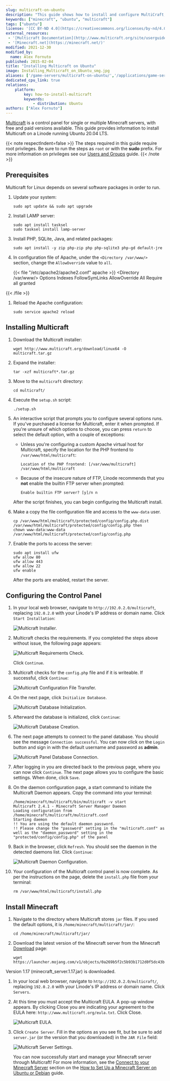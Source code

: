 ```yaml
---
slug: multicraft-on-ubuntu
description: "This guide shows how to install and configure MultiCraft, a control panel for single or multiple Minecraft servers, on a Linode running Ubuntu 20.04 LTS."
keywords: ["minecraft", "ubuntu", "multicraft"]
tags: ["ubuntu"]
license: '[CC BY-ND 4.0](https://creativecommons.org/licenses/by-nd/4.0)'
external_resources:
 - '[Multicraft Documentation](http://www.multicraft.org/site/userguide?view=index)'
 - '[Minecraft.net](https://minecraft.net/)'
modified: 2021-12-30
modified_by:
  name: Alex Fornuto
published: 2015-02-04
title: "Installing Multicraft on Ubuntu"
image: Installing_Multicraft_on_Ubuntu_smg.jpg
aliases: ['/game-servers/multicraft-on-ubuntu/','/applications/game-servers/multicraft-on-ubuntu/']
dedicated_cpu_link: true
relations:
    platform:
        key: how-to-install-multicraft
        keywords:
            - distribution: Ubuntu
authors: ["Alex Fornuto"]
---
```


[Multicraft](http://www.multicraft.org/) is a control panel for single or multiple Minecraft servers, with free and paid versions available. This guide provides information to install Multicraft on a Linode running Ubuntu 20.04 LTS.

{{< note respectIndent=false >}}
The steps required in this guide require root privileges. Be sure to run the steps as `root` or with the **sudo** prefix. For more information on privileges see our [Users and Groups](/docs/guides/linux-users-and-groups/) guide.
{{< /note >}}

## Prerequisites

Multicraft for Linux depends on several software packages in order to run.

1.  Update your system:

        sudo apt update && sudo apt upgrade

1.  Install LAMP server:

        sudo apt install tasksel
        sudo tasksel install lamp-server

1.  Install PHP, SQLite, Java, and related packages:

        sudo apt install -y zip php-zip php php-sqlite3 php-gd default-jre


1.  In configuration file of Apache, under the `<Directory /var/www/>` section, change the `AllowOverride` value to `all`.

    {{< file "/etc/apache2/apache2.conf" apache >}}
<Directory /var/www/>
        Options Indexes FollowSymLinks
        AllowOverride All
        Require all granted
</Directory>
{{< /file >}}

1.  Reload the Apache configuration:

        sudo service apache2 reload

## Installing Multicraft

1.  Download the Multicraft installer:

        wget http://www.multicraft.org/download/linux64 -O multicraft.tar.gz

1.  Expand the installer:

        tar -xzf multicraft*.tar.gz

1.  Move to the `multicraft` directory:

        cd multicraft/

1.  Execute the `setup.sh` script:

        ./setup.sh

1.  An interactive script that prompts you to configure several options runs. If you've purchased a license for Multicraft, enter it when prompted. If you're unsure of which options to choose, you can press `return` to select the default option, with a couple of exceptions:

    * Unless you're configuring a custom Apache virtual host for Multicraft, specify the location for the PHP frontend to `/var/www/html/multicraft`:

          Location of the PHP frontend: [/var/www/multicraft] /var/www/html/multicraft

    * Because of the insecure nature of FTP, Linode recommends that you **not** enable the builtin FTP server when prompted:

          Enable builtin FTP server? [y]/n n

    After the script finishes, you can begin configuring the Multicraft install.

1.  Make a copy the file configuration file and access to the `www-data` user.

        cp /var/www/html/multicraft/protected/config/config.php.dist /var/www/html/multicraft/protected/config/config.php then
        chown www-data:www-data /var/www/html/multicraft/protected/config/config.php

1.  Enable the ports to access the server:

        sudo apt install ufw
        ufw allow 80
        ufw allow 443
        ufw allow 22
        ufw enable

    After the ports are enabled, restart the server.

## Configuring the Control Panel

1.  In your local web browser, navigate to `http://192.0.2.0/multicraft`, replacing `192.0.2.0` with your Linode's IP address or domain name. Click `Start Installation`:

    ![Multicraft Installer.](multicraft-init-1804.png)

1.  Multicraft checks the requirements. If you completed the steps above without issue, the following page appears:

    ![Multicraft Requirements Check.](multicraft-reqs-2004.png)

    Click `Continue`.

1.  Multicraft checks for the `config.php` file and if it is writeable. If successful, click `Continue`:

    ![Multicraft Configuration File Transfer.](multicraft-config-2004.png)

1.  On the next page, click `Initialize Database`.

    ![Multicraft Database Initialization.](multicraft-db-initialize-1804.png)

1.  Afterward the database is initialized, click `Continue`:

    ![Multicraft Database Creation.](multicraft-db-1804.png)

1.  The next page attempts to connect to the panel database. You should see the message `Connection successful`. You can now click on the `Login` button and sign in with the default username and password as **admin**.

    ![Multicraft Panel Database Connection.](multicraft-panel-1804.png)

1.  After logging in you are directed back to the previous page, where you can now click `Continue`. The next page allows you to configure the basic settings. When done, click `Save`.

1.  On the daemon configuration page, a start command to initiate the Multicraft Daemon appears. Copy the command into your terminal:

        /home/minecraft/multicraft/bin/multicraft -v start
        Multicraft 2.4.1 - Minecraft Server Manager Daemon
        Loading configuration from /home/minecraft/multicraft/multicraft.conf
        Starting daemon
        !! You are using the default daemon password.
        !! Please change the "password" setting in the "multicraft.conf" as well as the "daemon_password" setting in the "protected/config/config.php" of the panel

1.  Back in the browser, click  `Refresh`. You should see the daemon in the detected daemons list. Click `Continue`:

    ![Multicraft Daemon Configuration.](multicraft-daemon-1804.png)

1.  Your configuration of the Multicraft control panel is now complete. As per the instructions on the page, delete the `install.php` file from your terminal:

        rm /var/www/html/multicraft/install.php

## Install Minecraft

1.  Navigate to the directory where Multicraft stores `jar` files. If you used the default options, it is `/home/minecraft/multicraft/jar/`:

        cd /home/minecraft/multicraft/jar/

1.  Download the latest version of the Minecraft server from the Minecraft [Download](https://minecraft.net/download) page:

        wget  https://launcher.mojang.com/v1/objects/0a269b5f2c5b93b1712d0f5dc43b6182b9ab254e/server.jar

Version 1.17 (minecraft_server.1.17.jar) is downloaded.

1.  In your local web browser, navigate to `http://192.0.2.0/multicraft/`, replacing `192.0.2.0` with your Linode's IP address or domain name. Click `Servers`.

1.  At this time you must accept the Multicraft EULA. A pop-up window appears. By clicking Close you are indicating your agreement to the EULA here: `http://www.multicraft.org/eula.txt`. Click Close.

       ![Multicraft EULA.](multicraft-eula-popup.png)

1.  Click `Create Server`. Fill in the options as you see fit, but be sure to add `server.jar` (or the version that you downloaded) in the `JAR File` field:

    ![Multicraft Server Settings.](multicraft-server-settings-1804.png)

    You can now successfully start and manage your Minecraft server through Multicraft! For more information, see the [Connect to your Minecraft Server](/docs/guides/how-to-set-up-minecraft-server-on-ubuntu-or-debian/#connect-to-your-minecraft-server) section on the [How to Set Up a Minecraft Server on Ubuntu or Debian](/docs/guides/how-to-set-up-minecraft-server-on-ubuntu-or-debian) guide.
